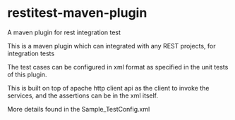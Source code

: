 restitest-maven-plugin
======================

A maven plugin for rest integration test

This is a maven plugin which can integrated with any REST projects, for integration tests

The test cases can be configured in xml format as specified in the unit tests of this plugin.

This is built on top of apache http client api as the client to invoke the services, and the assertions can be in the 
xml itself.

More details found in the Sample_TestConfig.xml
